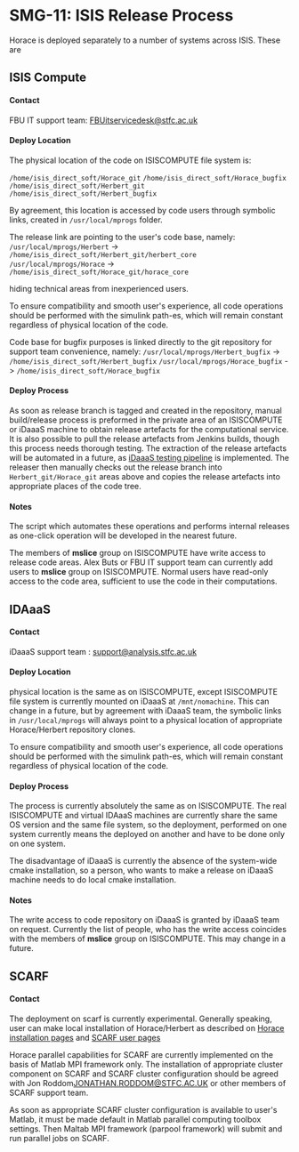 # SMG-11: ISIS Release Process

Horace is deployed separately to a number of systems across ISIS. These are


## ISIS Compute

#### Contact

FBU IT support team: FBUitservicedesk@stfc.ac.uk 


#### Deploy Location
The physical location of the code on ISISCOMPUTE file system is:

`/home/isis_direct_soft/Horace_git`
`/home/isis_direct_soft/Horace_bugfix`
`/home/isis_direct_soft/Herbert_git`
`/home/isis_direct_soft/Herbert_bugfix`

By agreement, this location is accessed by code users through symbolic links, created in `/usr/local/mprogs` folder.

The release link are pointing to the user's code base, namely:
`/usr/local/mprogs/Herbert` -> `/home/isis_direct_soft/Herbert_git/herbert_core`
`/usr/local/mprogs/Horace` -> `/home/isis_direct_soft/Horace_git/horace_core`

hiding technical areas from inexperienced users.

To ensure compatibility and smooth user's experience, all code operations should be performed with the simulink path-es, which will remain constant regardless of physical location of the code.


Code base for bugfix purposes is linked directly to the git repository for support team convenience, namely:
`/usr/local/mprogs/Herbert_bugfix` -> `/home/isis_direct_soft/Herbert_bugfix`
`/usr/local/mprogs/Horace_bugfix` -> `/home/isis_direct_soft/Horace_bugfix`

#### Deploy Process

As soon as release branch is tagged and created in the repository, manual build/release process is preformed in the private area of an ISISCOMPUTE or iDaaaS machine to obtain release artefacts for the computational service. It is also possible to pull the release artefacts from Jenkins builds, though this process needs thorough testing. 
The extraction of the release artefacts will be automated in a future, as [iDaaaS testing pipeline](https://github.com/pace-neutrons/Horace/issues/271) is implemented. The releaser then manually checks out the release branch into `Herbert_git/Horace_git` areas above and copies the release artefacts into appropriate places of the code tree.

#### Notes

The script which automates these operations and performs internal releases as one-click operation will be developed in the nearest future.

The members of **mslice** group on ISISCOMPUTE have write access to release code areas. Alex Buts or FBU IT support team can currently add users to **mslice** group on ISISCOMPUTE. Normal users have read-only access to the code area, sufficient to use the code in their computations.

## IDAaaS

#### Contact

iDaaaS support team : support@analysis.stfc.ac.uk

#### Deploy Location

physical location is the same as on ISISCOMPUTE, except ISISCOMPUTE file system is currently mounted on iDaaaS at `/mnt/nomachine`. This can change in a future, but by agreement with iDaaaS team, the symbolic links in `/usr/local/mprogs` will always point to a physical location of appropriate Horace/Herbert repository clones. 

To ensure compatibility and smooth user's experience, all code operations should be performed with the simulink path-es, which will remain constant regardless of physical location of the code.

#### Deploy Process

The process is currently absolutely the same as on ISISCOMPUTE. The real ISISCOMPUTE and virtual IDAaaS machines are currently share the same OS version and the same file system, so the deployment, performed on one system currently means the deployed on another and have to be done only on one system. 

The disadvantage of iDaaaS is currently the absence of the system-wide cmake installation, so a person, who wants to make a release on iDaaaS machine needs to do local cmake installation.

#### Notes

The write access to code repository on iDaaaS is granted by iDaaaS team on request. Currently the list of people, who has the write access coincides with the members of **mslice** group on ISISCOMPUTE. This may change in a future. 



## SCARF

#### Contact

The deployment on scarf is currently experimental. Generally speaking, user can make local installation of Horace/Herbert as described on [Horace installation pages](http://horace.isis.rl.ac.uk/Download_and_setup) and [SCARF user pages](https://www.scarf.rl.ac.uk/)

Horace parallel capabilities for SCARF are currently implemented on the basis of Matlab MPI framework only. The installation of appropriate cluster component on SCARF and SCARF cluster configuration should be agreed with Jon Roddom<JONATHAN.RODDOM@STFC.AC.UK> or other members of SCARF support team. 

As soon as appropriate SCARF cluster configuration is available to user's Matlab, it must be made default in Matlab parallel computing toolbox settings. Then Maltab MPI framework (parpool framework) will submit and run parallel jobs on SCARF.

